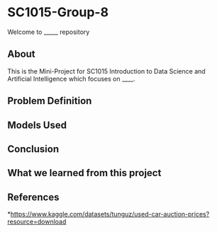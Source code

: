 # SC1015-Group-8
Welcome to _____ repository

## About
This is the Mini-Project for SC1015 Introduction to Data Science and Artificial Intelligence which focuses on ____. 

## Problem Definition

## Models Used

## Conclusion

## What we learned from this project

## References
*https://www.kaggle.com/datasets/tunguz/used-car-auction-prices?resource=download

